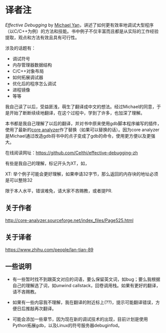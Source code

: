 # 译者注

_Effective Debugging_ by [Michael Yan](https://github.com/yanqi27)，讲述了如何更有效率地调试大型程序（以C/C++为例）的方法和技能。书中例子不仅丰富而且都是从实际的工作经验提取，观点和方法有效且具有可行性。

涉及的话题有：

- 调试符号
- 内存管理器数据结构
- C/C++对象布局
- 如何拓展调试器
- 优化后的程序怎么调试
- 进程镜像
- 等等


我自己读了以后，受益匪浅，萌生了翻译成中文的想法。经过Michael的同意，于是开始了断断续续地翻译，在这个过程中，学到了许多，也加深了理解。

本书都是我自己理解了以后的翻译，并对书中原来使用gdb脚本程序编写的插件，使用了最新的[core analyzer](https://github.com/yanqi27/core_analyzer)作了替换（如果可以替换的话）。因为core analyzer是Michael通过改造gdb将书中的点子变成了gdb的命令，使用更方便以及更强大。

在线阅读网址：https://github.com/Celthi/effective-debugging-zh

有些是我自己的理解，标记开头为XT，如，

XT: 举个例子可能会更好理解，如果申请32字节，那么返回的内存块的地址必须是可以整除32

限于本人水平，错误难免，请大家不吝赐教，或者提PR.

## 关于作者

http://core-analyzer.sourceforge.net/index_files/Page525.html

## 关于译者

https://www.zhihu.com/people/lan-tian-89

## 一些说明

- 有一些暂时找不到跟英文对应的词语，要么保留英文词，如bug；要么我根据自己的理解选了词，如unwind callstack，回卷调用栈。如果有更好的翻译，请不吝赐教。

- 如果有一些内容我不理解，我在翻译的附近标上(??)，提示可能翻译错误，方便日后推敲再次翻译。

- 可能会添加一些章节，因为现在新的调试技术的出现，目前计划是使用Python拓展gdb，以及Linux的符号服务器debuginfod。


